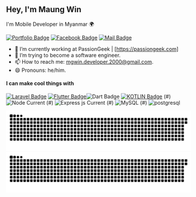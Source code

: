 ## Hey, I'm Maung Win 

I'm Mobile Developer in Myanmar 🌍

[![Portfolio Badge](https://img.shields.io/badge/-Profile.me-f7c307?style=flat&labelColor=f7c307&logo=react&logoColor=black)](https://www.facebook.com/maungwin/)
[![Facebook Badge](https://img.shields.io/badge/-maungwin-1874ed?style=flat&labelColor=1874ed&logo=facebook&logoColor=white)](https://www.facebook.com/maungwin/) [![Mail Badge](https://img.shields.io/badge/-mgwin.developer.2000@gmail.com-c0392b?style=flat&labelColor=c0392b&logo=gmail&logoColor=white)](mailto:mgwin.developer.2000@gmail.com)

<!-- TODO: Add last video link -->

- 🔭 I’m currently working at PassionGeek | [https://passiongeek.com]
- 🤔 I’m trying to become a software engineer.
- 📫 How to reach me: mgwin.developer.2000@gmail.com.
- 😄 Pronouns: he/him.

#### I can make cool things with

<!-- TODO: Make technologies links takes you to repositories -->

[![Laravel Badge](https://img.shields.io/badge/-Laravel-fb503b?style=for-the-badge&labelColor=white&logo=laravel&logoColor=fb503b )](#) [![Flutter Badge](https://img.shields.io/badge/-Flutter-3fa0ee?style=for-the-badge&labelColor=white&logo=flutter&logoColor=3fa0ee )](#)![Dart Badge](https://img.shields.io/badge/Dart-0175C2?style=flat&logo=dart&logoColor=white) [![KOTLIN Badge](https://img.shields.io/badge/Kotlin-7F52FF?style=for-the-badge&logo=Kotlin&logoColor=white )](#) (#) ![Node Current](https://img.shields.io/badge/node.js-339933?style=for-the-badge&logo=Node.js&logoColor=white) (#) ![Express js Current](https://img.shields.io/badge/Express.js-000000?logo=express&logoColor=fff&style=flat) (#) ![MySQL](https://img.shields.io/badge/MySQL-4479A1?style=for-the-badge&logo=mysql&logoColor=white) (#) ![postgresql](https://img.shields.io/badge/postgresql-4169e1?style=for-the-badge&logo=postgresql&logoColor=white)


![Contribution Snake Light](https://raw.githubusercontent.com/Kaweees/Kaweees/output/github-snake-light.svg#gh-dark-mode-only)
![Contribution Snake Dark](https://raw.githubusercontent.com/Kaweees/Kaweees/output/github-snake-dark.svg#gh-light-mode-only)
